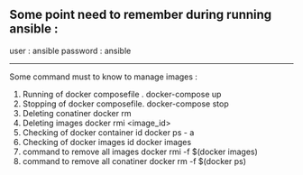 Some point need to remember during running ansible :
-----------------
user : ansible
password : ansible

-----------------
Some command must to know to manage images :

1. Running of docker composefile .
          docker-compose up
2. Stopping of docker composefile.
          docker-compose stop
3. Deleting conatiner 
          docker rm <conatiner id>
4. Deleting images
          docker rmi <image_id>
5. Checking of docker container id
          docker ps - a
6. Checking of docker images id
          docker images
7. command to remove all images
          docker rmi -f $(docker images)
8. command to remove all conatiner 
          docker rm -f $(docker ps)

